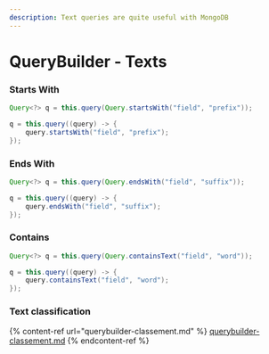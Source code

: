 ```yaml
---
description: Text queries are quite useful with MongoDB
---
```


# QueryBuilder - Texts

### Starts With

```java
Query<?> q = this.query(Query.startsWith("field", "prefix"));

q = this.query((query) -> {
    query.startsWith("field", "prefix");
});
```

### Ends With

```java
Query<?> q = this.query(Query.endsWith("field", "suffix"));

q = this.query((query) -> {
    query.endsWith("field", "suffix");
});
```

### Contains

```java
Query<?> q = this.query(Query.containsText("field", "word"));

q = this.query((query) -> {
    query.containsText("field", "word");
});
```

### Text classification

{% content-ref url="querybuilder-classement.md" %}
[querybuilder-classement.md](querybuilder-classement.md)
{% endcontent-ref %}
